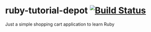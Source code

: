 ruby-tutorial-depot [![Build Status](https://travis-ci.org/amercier/ruby-tutorial-depot.svg?branch=master)](https://travis-ci.org/amercier/ruby-tutorial-depot)
===================

Just a simple shopping cart application to learn Ruby
